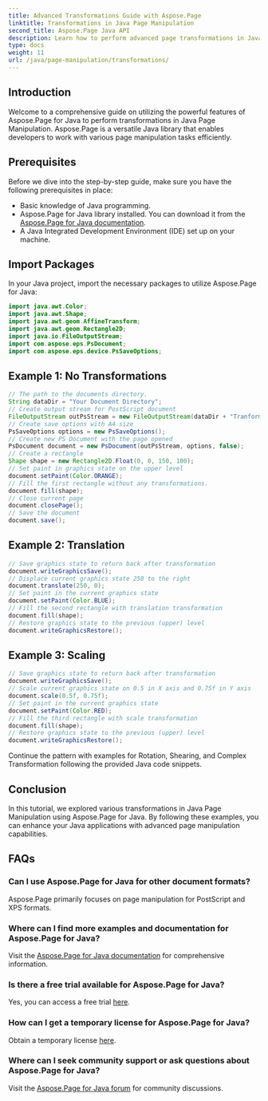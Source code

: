 ```yaml
---
title: Advanced Transformations Guide with Aspose.Page
linktitle: Transformations in Java Page Manipulation
second_title: Aspose.Page Java API
description: Learn how to perform advanced page transformations in Java using Aspose.Page for Java. Enhance your Java applications with powerful manipulation capabilities.
type: docs
weight: 11
url: /java/page-manipulation/transformations/
---
```

## Introduction
Welcome to a comprehensive guide on utilizing the powerful features of Aspose.Page for Java to perform transformations in Java Page Manipulation. Aspose.Page is a versatile Java library that enables developers to work with various page manipulation tasks efficiently.
## Prerequisites
Before we dive into the step-by-step guide, make sure you have the following prerequisites in place:
- Basic knowledge of Java programming.
- Aspose.Page for Java library installed. You can download it from the [Aspose.Page for Java documentation](https://reference.aspose.com/page/java/).
- A Java Integrated Development Environment (IDE) set up on your machine.
## Import Packages
In your Java project, import the necessary packages to utilize Aspose.Page for Java:
```java
import java.awt.Color;
import java.awt.Shape;
import java.awt.geom.AffineTransform;
import java.awt.geom.Rectangle2D;
import java.io.FileOutputStream;
import com.aspose.eps.PsDocument;
import com.aspose.eps.device.PsSaveOptions;

```
## Example 1: No Transformations
```java
// The path to the documents directory.
String dataDir = "Your Document Directory";
// Create output stream for PostScript document
FileOutputStream outPsStream = new FileOutputStream(dataDir + "Tranformations_outPS.ps");
// Create save options with A4 size
PsSaveOptions options = new PsSaveOptions();
// Create new PS Document with the page opened
PsDocument document = new PsDocument(outPsStream, options, false);
// Create a rectangle
Shape shape = new Rectangle2D.Float(0, 0, 150, 100);
// Set paint in graphics state on the upper level
document.setPaint(Color.ORANGE);
// Fill the first rectangle without any transformations.
document.fill(shape);
// Close current page
document.closePage();
// Save the document
document.save();
```
## Example 2: Translation
```java
// Save graphics state to return back after transformation
document.writeGraphicsSave();
// Displace current graphics state 250 to the right
document.translate(250, 0);
// Set paint in the current graphics state
document.setPaint(Color.BLUE);
// Fill the second rectangle with translation transformation
document.fill(shape);
// Restore graphics state to the previous (upper) level
document.writeGraphicsRestore();
```
## Example 3: Scaling
```java
// Save graphics state to return back after transformation
document.writeGraphicsSave();
// Scale current graphics state on 0.5 in X axis and 0.75f in Y axis
document.scale(0.5f, 0.75f);
// Set paint in the current graphics state
document.setPaint(Color.RED);
// Fill the third rectangle with scale transformation
document.fill(shape);
// Restore graphics state to the previous (upper) level
document.writeGraphicsRestore();
```
Continue the pattern with examples for Rotation, Shearing, and Complex Transformation following the provided Java code snippets.
## Conclusion
In this tutorial, we explored various transformations in Java Page Manipulation using Aspose.Page for Java. By following these examples, you can enhance your Java applications with advanced page manipulation capabilities.
## FAQs
### Can I use Aspose.Page for Java for other document formats?
Aspose.Page primarily focuses on page manipulation for PostScript and XPS formats.
### Where can I find more examples and documentation for Aspose.Page for Java?
Visit the [Aspose.Page for Java documentation](https://reference.aspose.com/page/java/) for comprehensive information.
### Is there a free trial available for Aspose.Page for Java?
Yes, you can access a free trial [here](https://releases.aspose.com/).
### How can I get a temporary license for Aspose.Page for Java?
Obtain a temporary license [here](https://purchase.aspose.com/temporary-license/).
### Where can I seek community support or ask questions about Aspose.Page for Java?
Visit the [Aspose.Page for Java forum](https://forum.aspose.com/c/page/39) for community discussions.
